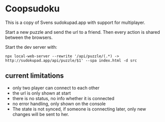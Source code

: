 # Coopsudoku

This is a copy of Svens sudokupad.app with support for multiplayer.

Start a new puzzle and send the url to a friend. Then every action is shared between the browsers.

Start the dev server with:
```
npx local-web-server --rewrite '/api/puzzle/(.*) -> http://sudokupad.app/api/puzzle/$1' --spa index.html -d src
```

## current limitations
- only two player can connect to each other
- the url is only shown at start
- there is no status, no info whether it is connected
- no error handling, only shown on the console
- The state is not synced, if someone is connecting later, only new changes will be sent to her.